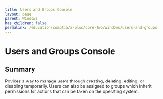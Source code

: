 ```yaml
---
title: Users and Groups Console
layout: page
parent: Windows
has_children: false
permalink: /education/comptia/a-plus/core-two/windows/users-and-groups-console/
---
```


# Users and Groups Console

## Summary

Povides a way to manage users through creating, deleting, editing, or disabling temporarily. Users can also be assigned to groups which inherit permissions for actions that can be taken on the operating system.
